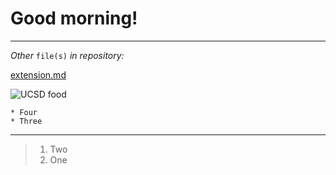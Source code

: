 # **Good morning!**
---

*Other* `file(s)` *in repository:*

[extension.md](https://peternguyen4.github.io/cse15l-lab-reports/extension.md)

![UCSD food](https://media4.giphy.com/media/l44QjgeQ5ium91n9K/giphy.gif)

```
* Four
* Three
```
---
> 1. Two
> 2. One
